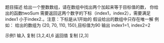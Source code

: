 题目描述
给出一个整数数组，请在数组中找出两个加起来等于目标值的数，
你给出的函数twoSum 需要返回这两个数字的下标（index1，index2），需要满足 index1 小于index2.。注意：下标是从1开始的
假设给出的数组中只存在唯一解
例如：
给出的数组为 {20, 70, 110, 150},目标值为90
输出 index1=1, index2=2


示例1
输入
复制
[3,2,4],6
返回值
复制
[2,3]